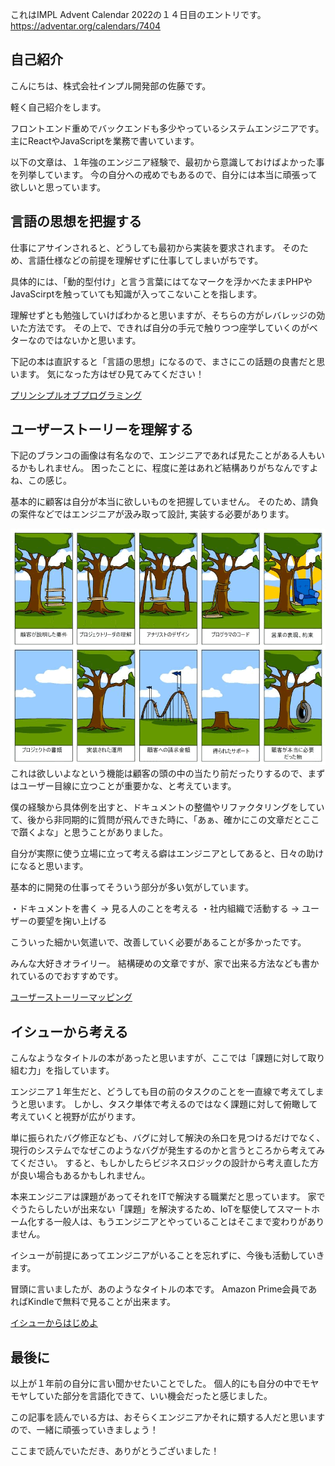 これはIMPL Advent Calendar 2022の１４日目のエントリです。
https://adventar.org/calendars/7404

## 自己紹介
こんにちは、株式会社インプル開発部の佐藤です。

軽く自己紹介をします。

フロントエンド重めでバックエンドも多少やっているシステムエンジニアです。
主にReactやJavaScriptを業務で書いています。

以下の文章は、１年強のエンジニア経験で、最初から意識しておけばよかった事を列挙しています。
今の自分への戒めでもあるので、自分には本当に頑張って欲しいと思っています。

## 言語の思想を把握する
仕事にアサインされると、どうしても最初から実装を要求されます。
そのため、言語仕様などの前提を理解せずに仕事してしまいがちです。

具体的には、「動的型付け」と言う言葉にはてなマークを浮かべたままPHPやJavaScirptを触っていても知識が入ってこないことを指します。

理解せずとも勉強していけばわかると思いますが、そちらの方がレバレッジの効いた方法です。
その上で、できれば自分の手元で触りつつ座学していくのがベターなのではないかと思います。

下記の本は直訳すると「言語の思想」になるので、まさにこの話題の良書だと思います。
気になった方はぜひ見てみてください！


[プリンシプルオブプログラミング](https://amzn.asia/d/iwBmzud)

## ユーザーストーリーを理解する
下記のブランコの画像は有名なので、エンジニアであれば見たことがある人もいるかもしれません。
困ったことに、程度に差はあれど結構ありがちなんですよね、この感じ。

基本的に顧客は自分が本当に欲しいものを把握していません。
そのため、請負の案件などではエンジニアが汲み取って設計, 実装する必要があります。


![顧客が本当に欲しかったものとは…](./img/project_comedy_l.gif)
これは欲しいよなという機能は顧客の頭の中の当たり前だったりするので、まずはユーザー目線に立つことが重要かな、と考えています。

僕の経験から具体例を出すと、ドキュメントの整備やリファクタリングをしていて、後から非同期的に質問が飛んできた時に、「あぁ、確かにこの文章だとここで躓くよな」と思うことがありました。

自分が実際に使う立場に立って考える癖はエンジニアとしてあると、日々の助けになると思います。

基本的に開発の仕事ってそういう部分が多い気がしています。

・ドキュメントを書く -> 見る人のことを考える
・社内組織で活動する -> ユーザーの要望を掬い上げる

こういった細かい気遣いで、改善していく必要があることが多かったです。

みんな大好きオライリー。
結構硬めの文章ですが、家で出来る方法なども書かれているのでおすすめです。


[ユーザーストーリーマッピング](https://amzn.asia/d/1E4aGmM)

## イシューから考える
こんなようなタイトルの本があったと思いますが、ここでは「課題に対して取り組む力」を指しています。

エンジニア１年生だと、どうしても目の前のタスクのことを一直線で考えてしまうと思います。
しかし、タスク単体で考えるのではなく課題に対して俯瞰して考えていくと視野が広がります。

単に振られたバグ修正なども、バグに対して解決の糸口を見つけるだけでなく、現行のシステムでなぜこのようなバグが発生するのかと言うところから考えてみてください。
すると、もしかしたらビジネスロジックの設計から考え直した方が良い場合もあるかもしれません。

本来エンジニアは課題があってそれをITで解決する職業だと思っています。
家でぐうたらしたいが出来ない「課題」を解決するため、IoTを駆使してスマートホーム化する一般人は、もうエンジニアとやっていることはそこまで変わりがありません。

イシューが前提にあってエンジニアがいることを忘れずに、今後も活動していきます。

冒頭に言いましたが、あのようなタイトルの本です。
Amazon Prime会員であればKindleで無料で見ることが出来ます。


[イシューからはじめよ](https://amzn.asia/d/8IPbQwX)
## 最後に
以上が１年前の自分に言い聞かせたいことでした。
個人的にも自分の中でモヤモヤしていた部分を言語化できて、いい機会だったと感じました。

この記事を読んでいる方は、おそらくエンジニアかそれに類する人だと思いますので、一緒に頑張っていきましょう！

ここまで読んでいただき、ありがとうございました！